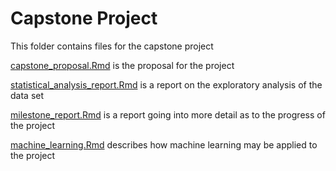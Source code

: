 # Capstone Project
This folder contains files for the capstone project

[capstone_proposal.Rmd](capstone_proposal.Rmd) is the proposal for the project

[statistical_analysis_report.Rmd](statistical_analysis_report.Rmd) is a report on the exploratory analysis of the data set

[milestone_report.Rmd](milestone_report.Rmd) is a report going into more detail as to the progress of the project

[machine_learning.Rmd](machine_learning.Rmd) describes how machine learning may be applied to the project
